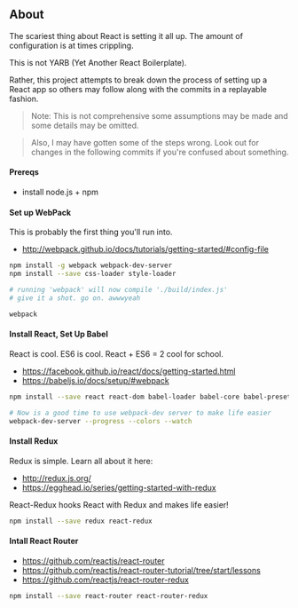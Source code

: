 ## About

The scariest thing about React is setting it all up. The amount of configuration is at times crippling.

This is not YARB (Yet Another React Boilerplate).

Rather, this project attempts to break down the process of setting up a React app so others may follow along with the commits in a replayable fashion.

>Note: This is not comprehensive some assumptions may be made and some details may be omitted.

>Also, I may have gotten some of the steps wrong. Look out for changes in the following commits if you're confused about something.

#### Prereqs
* install node.js + npm

#### Set up WebPack
This is probably the first thing you'll run into.
* http://webpack.github.io/docs/tutorials/getting-started/#config-file

```bash
npm install -g webpack webpack-dev-server
npm install --save css-loader style-loader

# running 'webpack' will now compile './build/index.js'
# give it a shot. go on. awwwyeah

webpack
```


#### Install React, Set Up Babel
React is cool. ES6 is cool. React + ES6 = 2 cool for school.
* https://facebook.github.io/react/docs/getting-started.html
* https://babeljs.io/docs/setup/#webpack

```bash
npm install --save react react-dom babel-loader babel-core babel-preset-react babel-preset-es2015

# Now is a good time to use webpack-dev server to make life easier
webpack-dev-server --progress --colors --watch
```

#### Install Redux
Redux is simple. Learn all about it here:
* http://redux.js.org/
* https://egghead.io/series/getting-started-with-redux

React-Redux hooks React with Redux and makes life easier!
```bash
npm install --save redux react-redux
```

#### Intall React Router

* https://github.com/reactjs/react-router
* https://github.com/reactjs/react-router-tutorial/tree/start/lessons
* https://github.com/reactjs/react-router-redux

```bash
npm install --save react-router react-router-redux
```
